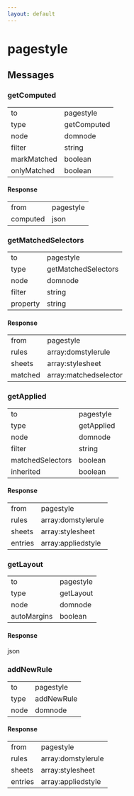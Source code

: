 ```yaml
---
layout: default
---
```


# pagestyle #

## Messages ##

### getComputed ###

<table>

<tr>
<td>to</td>
<td>pagestyle</td>
</tr>

<tr>
<td>type</td>
<td>getComputed</td>
</tr>

<tr>
<td>node</td>
<td>domnode</td>
</tr>

<tr>
<td>filter</td>
<td>string</td>
</tr>

<tr>
<td>markMatched</td>
<td>boolean</td>
</tr>

<tr>
<td>onlyMatched</td>
<td>boolean</td>
</tr>

</table>

#### Response ####

<table>

<tr>
<td>from</td>
<td>pagestyle</td>
</tr>

<tr>
<td>computed</td>
<td>json</td>
</tr>

</table>

### getMatchedSelectors ###

<table>

<tr>
<td>to</td>
<td>pagestyle</td>
</tr>

<tr>
<td>type</td>
<td>getMatchedSelectors</td>
</tr>

<tr>
<td>node</td>
<td>domnode</td>
</tr>

<tr>
<td>filter</td>
<td>string</td>
</tr>

<tr>
<td>property</td>
<td>string</td>
</tr>

</table>

#### Response ####

<table>

<tr>
<td>from</td>
<td>pagestyle</td>
</tr>

<tr>
<td>rules</td>
<td>array:domstylerule</td>
</tr>

<tr>
<td>sheets</td>
<td>array:stylesheet</td>
</tr>

<tr>
<td>matched</td>
<td>array:matchedselector</td>
</tr>

</table>

### getApplied ###

<table>

<tr>
<td>to</td>
<td>pagestyle</td>
</tr>

<tr>
<td>type</td>
<td>getApplied</td>
</tr>

<tr>
<td>node</td>
<td>domnode</td>
</tr>

<tr>
<td>filter</td>
<td>string</td>
</tr>

<tr>
<td>matchedSelectors</td>
<td>boolean</td>
</tr>

<tr>
<td>inherited</td>
<td>boolean</td>
</tr>

</table>

#### Response ####

<table>

<tr>
<td>from</td>
<td>pagestyle</td>
</tr>

<tr>
<td>rules</td>
<td>array:domstylerule</td>
</tr>

<tr>
<td>sheets</td>
<td>array:stylesheet</td>
</tr>

<tr>
<td>entries</td>
<td>array:appliedstyle</td>
</tr>

</table>

### getLayout ###

<table>

<tr>
<td>to</td>
<td>pagestyle</td>
</tr>

<tr>
<td>type</td>
<td>getLayout</td>
</tr>

<tr>
<td>node</td>
<td>domnode</td>
</tr>

<tr>
<td>autoMargins</td>
<td>boolean</td>
</tr>

</table>

#### Response ####
json

### addNewRule ###

<table>

<tr>
<td>to</td>
<td>pagestyle</td>
</tr>

<tr>
<td>type</td>
<td>addNewRule</td>
</tr>

<tr>
<td>node</td>
<td>domnode</td>
</tr>

</table>

#### Response ####

<table>

<tr>
<td>from</td>
<td>pagestyle</td>
</tr>

<tr>
<td>rules</td>
<td>array:domstylerule</td>
</tr>

<tr>
<td>sheets</td>
<td>array:stylesheet</td>
</tr>

<tr>
<td>entries</td>
<td>array:appliedstyle</td>
</tr>

</table>
